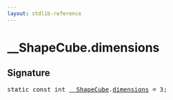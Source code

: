 ```yaml
---
layout: stdlib-reference
---
```


# __ShapeCube.dimensions

## Signature
<pre>
<span class='code_keyword'>static</span> <span class='code_keyword'>const</span> <span class="code_keyword">int</span> <a href="/stdlib-reference/types/shapecube-0127/index" class="code_type">__ShapeCube</a>.<a href="/stdlib-reference/types/shapecube-0127/dimensions" class="code_var">dimensions</a> = 3;
</pre>

